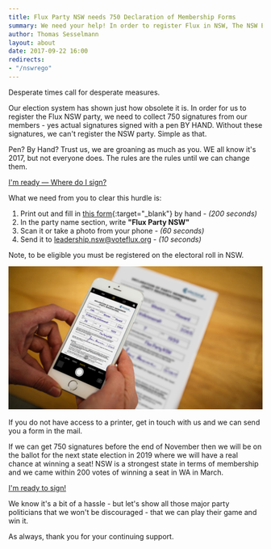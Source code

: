```yaml
---
title: Flux Party NSW needs 750 Declaration of Membership Forms
summary: We need your help! In order to register Flux in NSW, The NSW Electoral Commission requires parties to collect 750 hand signed Declaration of Membership forms from their members.
author: Thomas Sesselmann
layout: about
date: 2017-09-22 16:00
redirects:
- "/nswrego"
---
```


Desperate times call for desperate measures.

Our election system has shown just how obsolete it is. In order for us to register the Flux NSW party, we need to collect 750 signatures from our members - yes actual signatures signed with a pen BY HAND. Without these signatures, we can't register the NSW party. Simple as that.

Pen? By Hand? Trust us, we are groaning as much as you. WE all know it's 2017, but not everyone does. The rules are the rules until we can change them.

<div class="center my3"><a href="{{site.baseurl}}/img/nsw-dec-form.pdf" target="_blank" class="btn btn-primary h3 letter-spacing-1">I'm ready — Where do I sign?</a></div>

What we need from you to clear this hurdle is:

1. Print out and fill in [this form]({{site.baseurl}}/img/nsw-dec-form.pdf){:target="_blank"} by hand - _(200 seconds)_
2. In the party name section, write **"Flux Party NSW"**
3. Scan it or take a photo from your phone - _(60 seconds)_
4. Send it to [leadership.nsw@voteflux.org](mailto:leadership.nsw@voteflux.org) - _(10 seconds)_

Note, to be eligible you must be registered on the electoral roll in NSW.

![take a photo with your phone](/img/nsw-form.jpg)

If you do not have access to a printer, get in touch with us and we can send you a form in the mail.

If we can get 750 signatures before the end of November then we will be on the ballot for the next state election in 2019 where we will have a real chance at winning a seat! NSW is a strongest state in terms of membership and we came within 200 votes of winning a seat in WA in March.

<div class="center my3"><a href="{{site.baseurl}}/img/nsw-dec-form.pdf" target="_blank" class="btn btn-primary h3 letter-spacing-1">I'm ready to sign!</a></div>

We know it's a bit of a hassle - but let's show all those major party politicians that we won't be discouraged - that we can play their game and win it.

As always, thank you for your continuing support.
